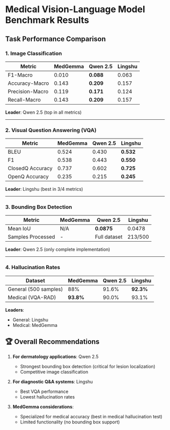 # Medical Vision-Language Model Benchmark Results

## Task Performance Comparison

### 1. Image Classification
| Metric             | MedGemma       | Qwen 2.5       | Lingshu      |
|--------------------|---------------|---------------|-------------|
| F1-Macro           | 0.010         | **0.088**     | 0.063       |
| Accuracy-Macro     | 0.143         | **0.209**     | 0.157       |
| Precision-Macro    | 0.119         | **0.171**     | 0.124       |
| Recall-Macro       | 0.143         | **0.209**     | 0.157       |

**Leader**: Qwen 2.5 (top in all metrics)

---

### 2. Visual Question Answering (VQA)
| Metric             | MedGemma       | Qwen 2.5       | Lingshu      |
|--------------------|---------------|---------------|-------------|
| BLEU               | 0.524         | 0.430         | **0.532**   |
| F1                 | 0.538         | 0.443         | **0.550**   |
| ClosedQ Accuracy   | 0.737         | 0.602         | **0.725**   |
| OpenQ Accuracy     | 0.235         | 0.215         | **0.245**   |

**Leader**: Lingshu (best in 3/4 metrics)

---

### 3. Bounding Box Detection
| Metric             | MedGemma       | Qwen 2.5       | Lingshu      |
|--------------------|---------------|---------------|-------------|
| Mean IoU           | N/A           | **0.0875**    | 0.0478      |
| Samples Processed  | -             | Full dataset  | 213/500     |

**Leader**: Qwen 2.5 (only complete implementation)

---

### 4. Hallucination Rates
| Dataset            | MedGemma       | Qwen 2.5       | Lingshu      |
|--------------------|---------------|---------------|-------------|
| General (500 samples) | 88%         | 91.6%         | **92.3%**   |
| Medical (VQA-RAD)  | **93.8%**     | 90.0%         | 93.1%       |

**Leaders**:  
- General: Lingshu  
- Medical: MedGemma  

## 🏆 Overall Recommendations
1. **For dermatology applications**: Qwen 2.5  
   - Strongest bounding box detection (critical for lesion localization)  
   - Competitive image classification  

2. **For diagnostic Q&A systems**: Lingshu  
   - Best VQA performance  
   - Lowest hallucination rates  

3. **MedGemma considerations**:  
   - Specialized for medical accuracy (best in medical hallucination test)  
   - Limited functionality (no bounding box support)  
